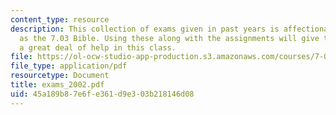 ```yaml
---
content_type: resource
description: This collection of exams given in past years is affectionately known
  as the 7.03 Bible. Using these along with the assignments will give the student
  a great deal of help in this class.
file: https://ol-ocw-studio-app-production.s3.amazonaws.com/courses/7-03-genetics-fall-2004/45a189b87e6fe361d9e303b218146d08_exams_2002.pdf
file_type: application/pdf
resourcetype: Document
title: exams_2002.pdf
uid: 45a189b8-7e6f-e361-d9e3-03b218146d08
---
```

